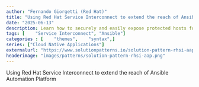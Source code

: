 ```yaml
---
author: "Fernando Giorgetti (Red Hat)"
title: "Using Red Hat Service Interconnect to extend the reach of Ansible Automation Platform"
date: "2025-06-13"
description: Learn how to securely and easily expose protected hosts for remote management with Ansible Automation Platform using Red Hat Service Interconnect.
tags: [    "Service Interconnect", "Ansible"]
categories : [    "themes",    "syntax",]
series: ["Cloud Native Applications"]
externalurl: "https://www.solutionpatterns.io/solution-pattern-rhsi-aap"
headerimage: "images/patterns/solution-pattern-rhsi-aap.png"
---
```




Using Red Hat Service Interconnect to extend the reach of Ansible Automation Platform

<!--more-->
